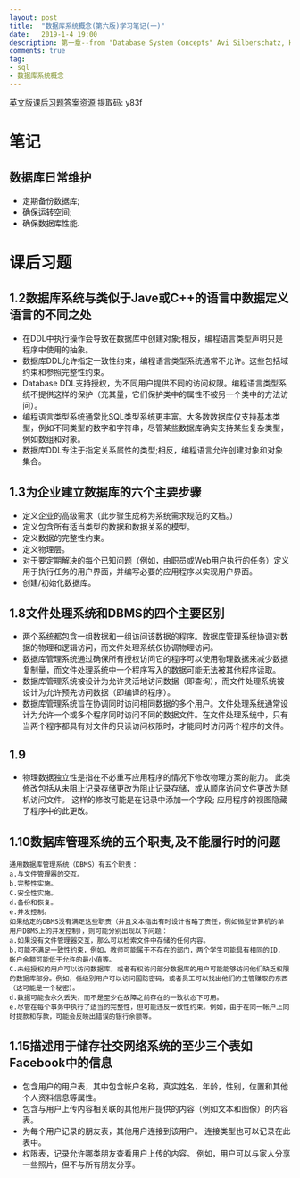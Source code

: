 ```yaml
---
layout: post
title:  "数据库系统概念(第六版)学习笔记(一)"
date:   2019-1-4 19:00
description: 第一章--from "Database System Concepts" Avi Silberschatz, Henry F. Korth, S. Sudarshan
comments: true
tag:
- sql
- 数据库系统概念
---
```


[英文版课后习题答案资源](https://pan.baidu.com/s/1CBPC-SKRjmlvTonZrlzNnw)
提取码: y83f

# 笔记
## 数据库日常维护
- 定期备份数据库;
- 确保运转空间;
- 确保数据库性能.

# 课后习题
## 1.2数据库系统与类似于Jave或C++的语言中数据定义语言的不同之处
- 在DDL中执行操作会导致在数据库中创建对象;相反，编程语言类型声明只是程序中使用的抽象。
- 数据库DDL允许指定一致性约束，编程语言类型系统通常不允许。这些包括域约束和参照完整性约束。
- Database DDL支持授权，为不同用户提供不同的访问权限。编程语言类型系统不提供这样的保护（充其量，它们保护类中的属性不被另一个类中的方法访问）。
- 编程语言类型系统通常比SQL类型系统更丰富。大多数数据库仅支持基本类型，例如不同类型的数字和字符串，尽管某些数据库确实支持某些复杂类型，例如数组和对象。
- 数据库DDL专注于指定关系属性的类型;相反，编程语言允许创建对象和对象集合。

## 1.3为企业建立数据库的六个主要步骤
- 定义企业的高级需求（此步骤生成称为系统需求规范的文档。）
- 定义包含所有适当类型的数据和数据关系的模型。
- 定义数据的完整性约束。
- 定义物理层。
- 对于要定期解决的每个已知问题（例如，由职员或Web用户执行的任务）定义用于执行任务的用户界面，并编写必要的应用程序以实现用户界面。
- 创建/初始化数据库。

## 1.8文件处理系统和DBMS的四个主要区别
- 两个系统都包含一组数据和一组访问该数据的程序。数据库管理系统协调对数据的物理和逻辑访问，而文件处理系统仅协调物理访问。
- 数据库管理系统通过确保所有授权访问它的程序可以使用物理数据来减少数据复制量，而文件处理系统中一个程序写入的数据可能无法被其他程序读取。
- 数据库管理系统被设计为允许灵活地访问数据（即查询），而文件处理系统被设计为允许预先访问数据（即编译的程序）。
- 数据库管理系统旨在协调同时访问相同数据的多个用户。文件处理系统通常设计为允许一个或多个程序同时访问不同的数据文件。在文件处理系统中，只有当两个程序都具有对文件的只读访问权限时，才能同时访问两个程序的文件。

## 1.9
- 物理数据独立性是指在不必重写应用程序的情况下修改物理方案的能力。 此类修改包括从未阻止记录存储更改为阻止记录存储，或从顺序访问文件更改为随机访问文件。 这样的修改可能是在记录中添加一个字段; 应用程序的视图隐藏了程序中的此更改。

## 1.10数据库管理系统的五个职责,及不能履行时的问题
    通用数据库管理系统（DBMS）有五个职责：
	a.与文件管理器的交互。
	b.完整性实施。
	C.安全性实施。
	d.备份和恢复。
	e.并发控制。
    如果给定的DBMS没有满足这些职责（并且文本指出有时设计省略了责任，例如微型计算机的单用户DBMS上的并发控制），则可能分别出现以下问题：
	a.如果没有文件管理器交互，那么可以检索文件中存储的任何内容。
	b.可能不满足一致性约束，例如，教师可能属于不存在的部门，两个学生可能具有相同的ID，帐户余额可能低于允许的最小值等。
	C.未经授权的用户可以访问数据库，或者有权访问部分数据库的用户可能能够访问他们缺乏权限的数据库部分。例如，低级别用户可以访问国防密码，或者员工可以找出他们的主管赚取的东西（这可能是一个秘密）。
	d.数据可能会永久丢失，而不是至少在故障之前存在的一致状态下可用。
	e.尽管在每个事务中执行了适当的完整性，但可能违反一致性约束。例如，由于在同一帐户上同时提款和存款，可能会反映出错误的银行余额等。


## 1.15描述用于储存社交网络系统的至少三个表如Facebook中的信息
- 包含用户的用户表，其中包含帐户名称，真实姓名，年龄，性别，位置和其他个人资料信息等属性。
- 包含与用户上传内容相关联的其他用户提供的内容（例如文本和图像）的内容表。
- 为每个用户记录的朋友表，其他用户连接到该用户。 连接类型也可以记录在此表中。
- 权限表，记录允许哪类朋友查看用户上传的内容。 例如，用户可以与家人分享一些照片，但不与所有朋友分享。
